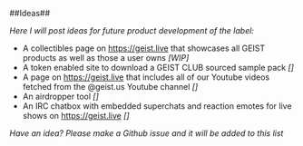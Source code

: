 ##Ideas##

_Here I will post ideas for future product development of the label:_

- A collectibles page on https://geist.live that showcases all GEIST products as well as those a user owns _[WIP]_
- A token enabled site to download a GEIST CLUB sourced sample pack _[]_
- A page on https://geist.live that includes all of our Youtube videos fetched from the @geist.us Youtube channel _[]_
- An airdropper tool _[]_
- An IRC chatbox with embedded superchats and reaction emotes for live shows on https://geist.live _[]_

_Have an idea? Please make a Github issue and it will be added to this list_

